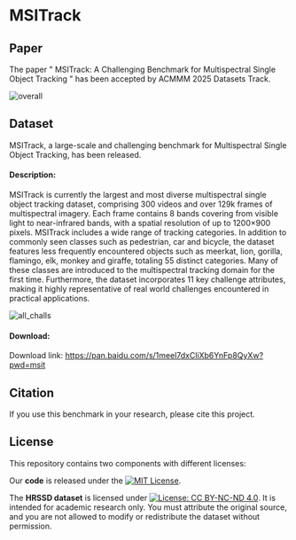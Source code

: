 # MSITrack

## Paper

The paper " MSITrack: A Challenging Benchmark for Multispectral Single Object Tracking " has been accepted by ACMMM 2025 Datasets Track.

![overall](https://github.com/user-attachments/assets/d7e9ee8e-9d69-4097-891d-b6a742c4c13d)


## Dataset

MSITrack, a large-scale and challenging benchmark for Multispectral Single Object Tracking, has been released.

#### Description:

MSITrack is currently the largest and most diverse multispectral single object tracking dataset, comprising 300 videos and over 129k frames of multispectral imagery. Each frame contains 8 bands covering from visible light to near-infrared bands, with a spatial resolution of up to 1200×900 pixels. MSITrack includes a wide range of tracking categories. In addition to commonly seen classes such as pedestrian, car and bicycle, the dataset features less frequently encountered objects such as meerkat, lion, gorilla, flamingo, elk, monkey and giraffe, totaling 55 distinct categories. Many of these classes are introduced to the multispectral tracking domain for the first time. Furthermore, the dataset  incorporates 11 key challenge attributes, making it highly representative of real world challenges encountered in practical applications.

![all_challs](https://github.com/user-attachments/assets/d8619a93-1913-4fb2-b889-b69865b01753)

#### Download:

Download link: 
 https://pan.baidu.com/s/1meel7dxCliXb6YnFp8QyXw?pwd=msit

## Citation

If you use this benchmark in your research, please cite this project.


## License
This repository contains two components with different licenses:

Our **code** is released under the [![MIT License](https://img.shields.io/badge/License-MIT-yellow.svg)](LICENSE).

The **HRSSD dataset** is licensed under [![License: CC BY-NC-ND 4.0](https://img.shields.io/badge/License-CC_BY--NC--ND_4.0-lightgrey.svg)](https://creativecommons.org/licenses/by-nc-nd/4.0/). It is intended for academic research only. You must attribute the original source, and you are not allowed to modify or redistribute the dataset without permission.
